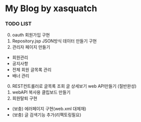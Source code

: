 # My Blog by xasquatch

### TODO LIST

0. oauth 회원가입 구현
0. Repository.jsp JSON방식 데이터 만들기 구현
0. 관리자 페이지 만들기
- 회원관리
- 공지사항
- 전체 회원 글목록 관리
- 배너 관리
0. REST컨트롤러로 글목록 조회 글 상세보기 web API만들기 (절반완성)
0. webAPI 복사용 클립보드 만들기
0. 회원탈퇴 구현

- (보충) 에러페이지 구현(web.xml 대체재)
- (보충) 글 검색기능 추가(리팩토링필요)